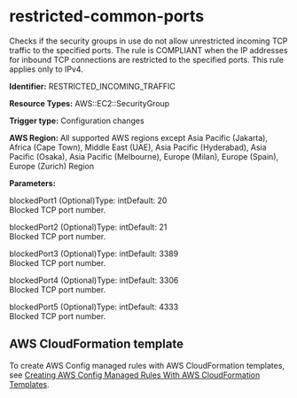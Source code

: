 # restricted\-common\-ports<a name="restricted-common-ports"></a>

Checks if the security groups in use do not allow unrestricted incoming TCP traffic to the specified ports\. The rule is COMPLIANT when the IP addresses for inbound TCP connections are restricted to the specified ports\. This rule applies only to IPv4\. 

**Identifier:** RESTRICTED\_INCOMING\_TRAFFIC

**Resource Types:** AWS::EC2::SecurityGroup

**Trigger type:** Configuration changes

**AWS Region:** All supported AWS regions except Asia Pacific \(Jakarta\), Africa \(Cape Town\), Middle East \(UAE\), Asia Pacific \(Hyderabad\), Asia Pacific \(Osaka\), Asia Pacific \(Melbourne\), Europe \(Milan\), Europe \(Spain\), Europe \(Zurich\) Region

**Parameters:**

blockedPort1 \(Optional\)Type: intDefault: 20  
Blocked TCP port number\.

blockedPort2 \(Optional\)Type: intDefault: 21  
Blocked TCP port number\.

blockedPort3 \(Optional\)Type: intDefault: 3389  
Blocked TCP port number\.

blockedPort4 \(Optional\)Type: intDefault: 3306  
Blocked TCP port number\.

blockedPort5 \(Optional\)Type: intDefault: 4333  
Blocked TCP port number\.

## AWS CloudFormation template<a name="w2aac12c33c15b9d507c17"></a>

To create AWS Config managed rules with AWS CloudFormation templates, see [Creating AWS Config Managed Rules With AWS CloudFormation Templates](aws-config-managed-rules-cloudformation-templates.md)\.